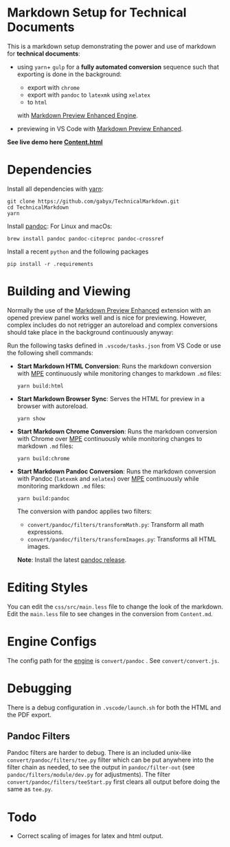 # Markdown Setup for Technical Documents

This is a markdown setup demonstrating the power and use of markdown for **technical documents**:

- using `yarn`+ `gulp` for a **fully automated conversion** sequence such that exporting is done in the background:

    - export with `chrome`
    - export with `pandoc` to `latexmk` using `xelatex`
    - to `html`

    with [Markdown Preview Enhanced Engine](https://github.com/shd101wyy/mume).
- previewing in VS Code with [Markdown Preview Enhanced](https://shd101wyy.github.io/markdown-preview-enhanced).


**See live demo here [Content.html](https://gabyx.github.io/TechnicalMarkdown/Content.html)**

# Dependencies
Install all dependencies with [yarn](https://www.yarnjs.com/get-yarn):

```shell
git clone https://github.com/gabyx/TechnicalMarkdown.git
cd TechnicalMarkdown
yarn
```

Install [pandoc](https://pandoc.org/installing.html):
For Linux and macOs:
```shell
brew install pandoc pandoc-citeproc pandoc-crossref
```

Install a recent `python` and the following packages 

```shell
pip install -r .requirements
```

# Building and Viewing
Normally the use of the [Markdown Preview Enhanced](https://shd101wyy.github.io/markdown-preview-enhanced) extension with an opened preview panel works well and is nice for previewing. However, complex includes do not retrigger an autoreload and complex conversions should take place in the background continuously anyway:

Run the following tasks defined in `.vscode/tasks.json` from VS Code or use the following shell commands:
- **Start Markdown HTML Conversion**: Runs the markdown conversion with [MPE](https://github.com/shd101wyy/mume) continuously while monitoring changes to markdown `.md` files:
    ```shell
    yarn build:html
    ```
- **Start Markdown Browser Sync**: Serves the HTML for preview in a browser with autoreload.

    ```shell
    yarn show
    ```
- **Start Markdown Chrome Conversion**: Runs the markdown conversion with Chrome over [MPE](https://github.com/shd101wyy/mume) continuously while monitoring changes to markdown `.md` files:

    ```shell
    yarn build:chrome
    ```

- **Start Markdown Pandoc Conversion**: Runs the markdown conversion with Pandoc (`latexmk` and `xelatex`) over [MPE](https://github.com/shd101wyy/mume) continuously while monitoring markdown `.md` files:

    ```shell
    yarn build:pandoc
    ```

    The conversion with pandoc applies two filters:
    - `convert/pandoc/filters/transformMath.py`: Transform all math expressions.
    - `convert/pandoc/filters/transformImages.py`: Transforms all HTML images.

    **Note**: Install the latest [pandoc release](https://github.com/jgm/pandoc/releases).

# Editing Styles
You can edit the `css/src/main.less` file to change the look of the markdown.
Edit the `main.less` file to see changes in the conversion from `Content.md`.

# Engine Configs
The config path for the [engine](https://github.com/shd101wyy/mume) is `convert/pandoc` . See `convert/convert.js`.

# Debugging
There is a debug configuration in `.vscode/launch.sh` for both the HTML and the PDF export.

## Pandoc Filters
Pandoc filters are harder to debug. There is an included unix-like `convert/pandoc/filters/tee.py` filter which can be put anywhere into the filter chain as needed, to see the output in `pandoc/filter-out` (see `pandoc/filters/module/dev.py` for adjustments).
The filter `convert/pandoc/filters/teeStart.py` first clears all output before doing the same as `tee.py`. 

# Todo
- Correct scaling of images for latex and html output.